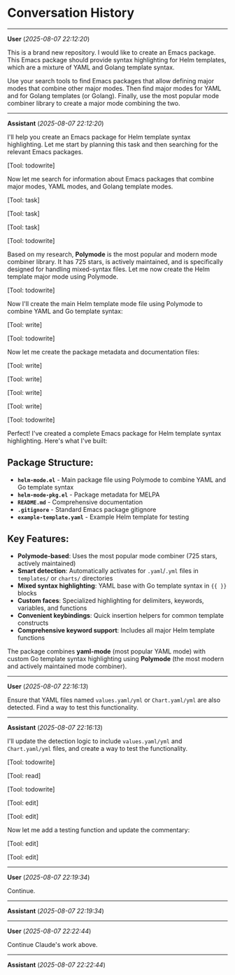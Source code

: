 # Conversation History

---

**User** (*2025-08-07 22:12:20*)

This is a brand new repository. I would like to create an Emacs package. This Emacs package should provide syntax highlighting for Helm templates, which are a mixture of YAML and Golang template syntax. 

Use your search tools to find Emacs packages that allow defining major modes that combine other major modes. Then find major modes for YAML and for Golang templates (or Golang). Finally, use the most popular mode combiner library to create a major mode combining the two.

---

**Assistant** (*2025-08-07 22:12:20*)

I'll help you create an Emacs package for Helm template syntax highlighting. Let me start by planning this task and then searching for the relevant Emacs packages.

[Tool: todowrite]

Now let me search for information about Emacs packages that combine major modes, YAML modes, and Golang template modes.

[Tool: task]

[Tool: task]

[Tool: task]

[Tool: todowrite]

Based on my research, **Polymode** is the most popular and modern mode combiner library. It has 725 stars, is actively maintained, and is specifically designed for handling mixed-syntax files. Let me now create the Helm template major mode using Polymode.

[Tool: todowrite]

Now I'll create the main Helm template mode file using Polymode to combine YAML and Go template syntax:

[Tool: write]

[Tool: todowrite]

Now let me create the package metadata and documentation files:

[Tool: write]

[Tool: write]

[Tool: write]

[Tool: write]

[Tool: todowrite]

Perfect! I've created a complete Emacs package for Helm template syntax highlighting. Here's what I've built:

## Package Structure:
- **`helm-mode.el`** - Main package file using Polymode to combine YAML and Go template syntax
- **`helm-mode-pkg.el`** - Package metadata for MELPA
- **`README.md`** - Comprehensive documentation
- **`.gitignore`** - Standard Emacs package gitignore
- **`example-template.yaml`** - Example Helm template for testing

## Key Features:
- **Polymode-based**: Uses the most popular mode combiner (725 stars, actively maintained)
- **Smart detection**: Automatically activates for `.yaml`/`.yml` files in `templates/` or `charts/` directories
- **Mixed syntax highlighting**: YAML base with Go template syntax in `{{ }}` blocks
- **Custom faces**: Specialized highlighting for delimiters, keywords, variables, and functions
- **Convenient keybindings**: Quick insertion helpers for common template constructs
- **Comprehensive keyword support**: Includes all major Helm template functions

The package combines **yaml-mode** (most popular YAML mode) with custom Go template syntax highlighting using **Polymode** (the most modern and actively maintained mode combiner).

---

**User** (*2025-08-07 22:16:13*)

Ensure that YAML files named `values.yaml/yml` or `Chart.yaml/yml` are also detected. Find a way to test this functionality.

---

**Assistant** (*2025-08-07 22:16:13*)

I'll update the detection logic to include `values.yaml/yml` and `Chart.yaml/yml` files, and create a way to test the functionality.

[Tool: todowrite]

[Tool: read]

[Tool: todowrite]

[Tool: edit]

[Tool: edit]

Now let me add a testing function and update the commentary:

[Tool: edit]

[Tool: edit]

---

**User** (*2025-08-07 22:19:34*)

Continue.

---

**Assistant** (*2025-08-07 22:19:34*)

---

**User** (*2025-08-07 22:22:44*)

Continue Claude's work above.

---

**Assistant** (*2025-08-07 22:22:44*)

